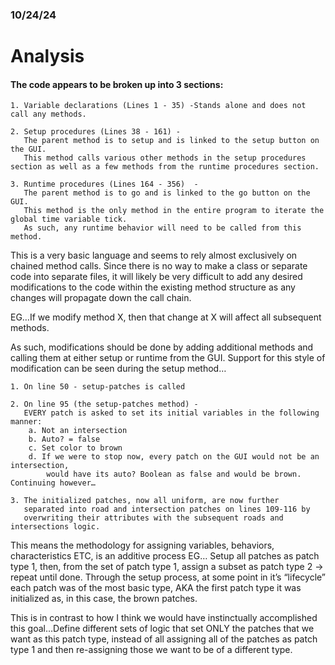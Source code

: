 
### 10/24/24
# **Analysis**

#### The code appears to be broken up into 3 sections:
    1. Variable declarations (Lines 1 - 35) -Stands alone and does not call any methods.

    2. Setup procedures (Lines 38 - 161) - 
       The parent method is to setup and is linked to the setup button on the GUI.
       This method calls various other methods in the setup procedures section as well as a few methods from the runtime procedures section.

    3. Runtime procedures (Lines 164 - 356)  - 
       The parent method is to go and is linked to the go button on the GUI. 
       This method is the only method in the entire program to iterate the global time variable tick. 
       As such, any runtime behavior will need to be called from this method.

<p>This is a very basic language and seems to rely almost exclusively on chained method calls. Since there is no way to make a class or separate code into separate files, it will likely be very difficult to add any desired modifications to the code within the existing method structure as any changes will propagate down the call chain.

EG…If we modify method X, then that change at X will affect all subsequent methods.

As such, modifications should be done by adding additional methods and calling them at either setup or runtime from the GUI. Support for this style of modification can be seen during the setup method…
<p>

    1. On line 50 - setup-patches is called

    2. On line 95 (the setup-patches method) - 
       EVERY patch is asked to set its initial variables in the following manner:
        a. Not an intersection
        b. Auto? = false
        c. Set color to brown
        d. If we were to stop now, every patch on the GUI would not be an intersection, 
            would have its auto? Boolean as false and would be brown. Continuing however…

    3. The initialized patches, now all uniform, are now further 
       separated into road and intersection patches on lines 109-116 by 
       overwriting their attributes with the subsequent roads and intersections logic.

<p>This means the methodology for assigning variables, behaviors, characteristics ETC, is an additive process EG… Setup all patches as patch type 1, then, from the set of patch type 1, assign a subset as patch type 2 -> repeat until done. Through the setup process, at some point in it’s “lifecycle” each patch was of the most basic type, AKA the first patch type it was initialized as, in this case, the brown patches.

This is in contrast to how I think we would have instinctually accomplished this goal…Define different sets of logic that set ONLY the patches that we want as this patch type, instead of all assigning all of the patches as patch type 1 and then re-assigning those we want to be of a different type.
</p>